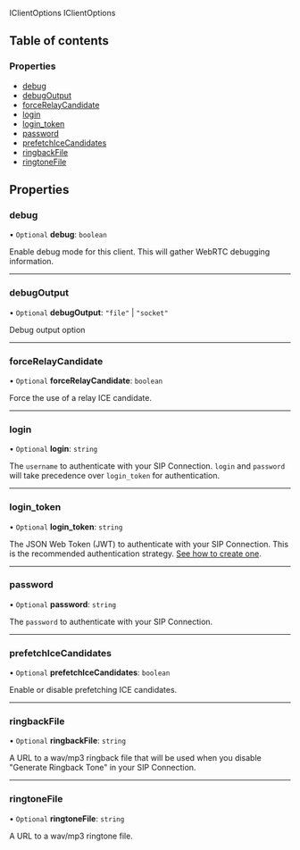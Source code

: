 IClientOptions
 IClientOptions

## Table of contents

### Properties

- [debug](/docs/voice/webrtc/js-sdk/interfaces/IClientOptions.md#debug)
- [debugOutput](/docs/voice/webrtc/js-sdk/interfaces/IClientOptions.md#debugoutput)
- [forceRelayCandidate](/docs/voice/webrtc/js-sdk/interfaces/IClientOptions.md#forcerelaycandidate)
- [login](/docs/voice/webrtc/js-sdk/interfaces/IClientOptions.md#login)
- [login\_token](/docs/voice/webrtc/js-sdk/interfaces/IClientOptions.md#login_token)
- [password](/docs/voice/webrtc/js-sdk/interfaces/IClientOptions.md#password)
- [prefetchIceCandidates](/docs/voice/webrtc/js-sdk/interfaces/IClientOptions.md#prefetchicecandidates)
- [ringbackFile](/docs/voice/webrtc/js-sdk/interfaces/IClientOptions.md#ringbackfile)
- [ringtoneFile](/docs/voice/webrtc/js-sdk/interfaces/IClientOptions.md#ringtonefile)

## Properties

### debug

• `Optional` **debug**: `boolean`

Enable debug mode for this client.
This will gather WebRTC debugging information.

___

### debugOutput

• `Optional` **debugOutput**: ``"file"`` \| ``"socket"``

Debug output option

___

### forceRelayCandidate

• `Optional` **forceRelayCandidate**: `boolean`

Force the use of a relay ICE candidate.

___

### login

• `Optional` **login**: `string`

The `username` to authenticate with your SIP Connection.
`login` and `password` will take precedence over
`login_token` for authentication.

___

### login\_token

• `Optional` **login\_token**: `string`

The JSON Web Token (JWT) to authenticate with your SIP Connection.
This is the recommended authentication strategy. [See how to create one](https://developers.telnyx.com/docs/v2/webrtc/quickstart).

___

### password

• `Optional` **password**: `string`

The `password` to authenticate with your SIP Connection.

___

### prefetchIceCandidates

• `Optional` **prefetchIceCandidates**: `boolean`

Enable or disable prefetching ICE candidates.

___

### ringbackFile

• `Optional` **ringbackFile**: `string`

A URL to a wav/mp3 ringback file that will be used when you disable
"Generate Ringback Tone" in your SIP Connection.

___

### ringtoneFile

• `Optional` **ringtoneFile**: `string`

A URL to a wav/mp3 ringtone file.
